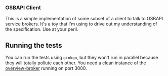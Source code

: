 ### OSBAPI Client

This is a simple implementation of some subset of a client to talk to OSBAPI 
service brokers. It's a toy that I'm using to drive out my understanding of
the specification. Use at your peril.

## Running the tests

You can run the tests using `ginkgo`, but they won't run in parallel because
they will totally pollute each other. You need a clean instance of the
[overview-broker](https://github.com/mattmcneeney/overview-broker) running
on port 3000.
